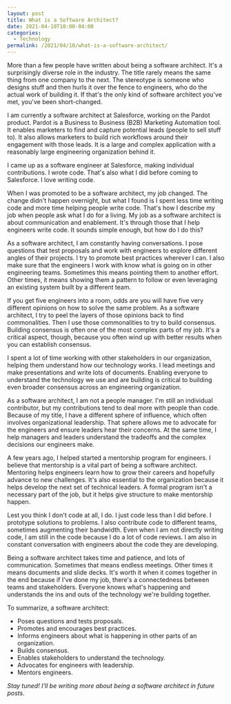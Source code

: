 ```yaml
---
layout: post
title: What is a Software Architect?
date: 2021-04-10T10:00-04:00
categories:
  - Technology
permalink: /2021/04/10/what-is-a-software-architect/
---
```


More than a few people have written about being a software architect. It's a surprisingly diverse role in the industry. The title rarely means the same thing from one company to the next. The stereotype is someone who designs stuff and then hurls it over the fence to engineers, who do the actual work of building it. If that's the only kind of software architect you've met, you've been short-changed.

<!-- excerpt -->

I am currently a software architect at Salesforce, working on the Pardot product. Pardot is a Business to Business (B2B) Marketing Automation tool. It enables marketers to find and capture potential leads (people to sell stuff to). It also allows marketers to build rich workflows around their engagement with those leads. It is a large and complex application with a reasonably large engineering organization behind it.

I came up as a software engineer at Salesforce, making individual contributions. I wrote code. That's also what I did before coming to Salesforce. I love writing code.

When I was promoted to be a software architect, my job changed. The change didn't happen overnight, but what I found is I spent less time writing code and more time helping people write code. That's how I describe my job when people ask what I do for a living. My job as a software architect is about communication and enablement. It's through those that I help engineers write code. It sounds simple enough, but how do I do this?

As a software architect, I am constantly having conversations. I pose questions that test proposals and work with engineers to explore different angles of their projects. I try to promote best practices wherever I can. I also make sure that the engineers I work with know what is going on in other engineering teams. Sometimes this means pointing them to another effort. Other times, it means showing them a pattern to follow or even leveraging an existing system built by a different team.

If you get five engineers into a room, odds are you will have five very different opinions on how to solve the same problem. As a software architect, I try to peel the layers of those opinions back to find commonalities. Then I use those commonalities to try to build consensus. Building consensus is often one of the most complex parts of my job. It's a critical aspect, though, because you often wind up with better results when you can establish consensus.

I spent a lot of time working with other stakeholders in our organization, helping them understand how our technology works. I lead meetings and make presentations and write lots of documents. Enabling everyone to understand the technology we use and are building is critical to building even broader consensus across an engineering organization.

As a software architect, I am not a people manager. I'm still an individual contributor, but my contributions tend to deal more with people than code. Because of my title, I have a different sphere of influence, which often involves organizational leadership. That sphere allows me to advocate for the engineers and ensure leaders hear their concerns. At the same time, I help managers and leaders understand the tradeoffs and the complex decisions our engineers make.

A few years ago, I helped started a mentorship program for engineers. I believe that mentorship is a vital part of being a software architect. Mentoring helps engineers learn how to grow their careers and hopefully advance to new challenges. It's also essential to the organization because it helps develop the next set of technical leaders. A formal program isn't a necessary part of the job, but it helps give structure to make mentorship happen.

Lest you think I don't code at all, I do. I just code less than I did before. I prototype solutions to problems. I also contribute code to different teams, sometimes augmenting their bandwidth. Even when I am not directly writing code, I am still in the code because I do a lot of code reviews. I am also in constant conversation with engineers about the code they are developing.

Being a software architect takes time and patience, and lots of communication. Sometimes that means endless meetings. Other times it means documents and slide decks. It's worth it when it comes together in the end because if I've done my job, there's a connectedness between teams and stakeholders. Everyone knows what's happening and understands the ins and outs of the technology we're building together.

To summarize, a software architect:

- Poses questions and tests proposals.
- Promotes and encourages best practices.
- Informs engineers about what is happening in other parts of an organization.
- Builds consensus.
- Enables stakeholders to understand the technology.
- Advocates for engineers with leadership.
- Mentors engineers.

_Stay tuned! I'll be writing more about being a software architect in future posts._
